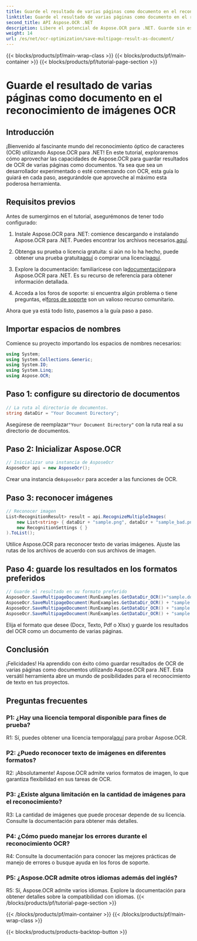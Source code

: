```yaml
---
title: Guarde el resultado de varias páginas como documento en el reconocimiento de imágenes OCR
linktitle: Guarde el resultado de varias páginas como documento en el reconocimiento de imágenes OCR
second_title: API Aspose.OCR .NET
description: Libere el potencial de Aspose.OCR para .NET. Guarde sin esfuerzo los resultados de OCR de varias páginas como documentos con esta guía completa paso a paso.
weight: 14
url: /es/net/ocr-optimization/save-multipage-result-as-document/
---
```


{{< blocks/products/pf/main-wrap-class >}}
{{< blocks/products/pf/main-container >}}
{{< blocks/products/pf/tutorial-page-section >}}

# Guarde el resultado de varias páginas como documento en el reconocimiento de imágenes OCR

## Introducción

¡Bienvenido al fascinante mundo del reconocimiento óptico de caracteres (OCR) utilizando Aspose.OCR para .NET! En este tutorial, exploraremos cómo aprovechar las capacidades de Aspose.OCR para guardar resultados de OCR de varias páginas como documentos. Ya sea que sea un desarrollador experimentado o esté comenzando con OCR, esta guía lo guiará en cada paso, asegurándole que aproveche al máximo esta poderosa herramienta.

## Requisitos previos

Antes de sumergirnos en el tutorial, asegurémonos de tener todo configurado:

1.  Instale Aspose.OCR para .NET: comience descargando e instalando Aspose.OCR para .NET. Puedes encontrar los archivos necesarios.[aquí](https://releases.aspose.com/ocr/net/).

2.  Obtenga su prueba o licencia gratuita: si aún no lo ha hecho, puede obtener una prueba gratuita[aquí](https://releases.aspose.com/) o comprar una licencia[aquí](https://purchase.aspose.com/buy).

3.  Explore la documentación: familiarícese con la[documentación](https://reference.aspose.com/ocr/net/)para Aspose.OCR para .NET. Es su recurso de referencia para obtener información detallada.

4.  Acceda a los foros de soporte: si encuentra algún problema o tiene preguntas, el[foros de soporte](https://forum.aspose.com/c/ocr/16) son un valioso recurso comunitario.

Ahora que ya está todo listo, pasemos a la guía paso a paso.

## Importar espacios de nombres

Comience su proyecto importando los espacios de nombres necesarios:

```csharp
using System;
using System.Collections.Generic;
using System.IO;
using System.Linq;
using Aspose.OCR;
```

## Paso 1: configure su directorio de documentos

```csharp
// La ruta al directorio de documentos.
string dataDir = "Your Document Directory";
```

 Asegúrese de reemplazar`"Your Document Directory"` con la ruta real a su directorio de documentos.

## Paso 2: Inicializar Aspose.OCR

```csharp
// Inicializar una instancia de AsposeOcr
AsposeOcr api = new AsposeOcr();
```

 Crear una instancia de`AsposeOcr` para acceder a las funciones de OCR.

## Paso 3: reconocer imágenes

```csharp
// Reconocer imagen
List<RecognitionResult> result = api.RecognizeMultipleImages(
    new List<string> { dataDir + "sample.png", dataDir + "sample_bad.png" },
    new RecognitionSettings { }
).ToList();
```

Utilice Aspose.OCR para reconocer texto de varias imágenes. Ajuste las rutas de los archivos de acuerdo con sus archivos de imagen.

## Paso 4: guarde los resultados en los formatos preferidos

```csharp
// Guarde el resultado en su formato preferido
AsposeOcr.SaveMultipageDocument(RunExamples.GetDataDir_OCR()+"sample.docx", SaveFormat.Docx, result);
AsposeOcr.SaveMultipageDocument(RunExamples.GetDataDir_OCR() + "sample.txt", SaveFormat.Text, result);
AsposeOcr.SaveMultipageDocument(RunExamples.GetDataDir_OCR() + "sample.pdf", SaveFormat.Pdf, result);
AsposeOcr.SaveMultipageDocument(RunExamples.GetDataDir_OCR() + "sample.xlsx", SaveFormat.Xlsx, result);
```

Elija el formato que desee (Docx, Texto, Pdf o Xlsx) y guarde los resultados del OCR como un documento de varias páginas.

## Conclusión

¡Felicidades! Ha aprendido con éxito cómo guardar resultados de OCR de varias páginas como documentos utilizando Aspose.OCR para .NET. Esta versátil herramienta abre un mundo de posibilidades para el reconocimiento de texto en tus proyectos.

## Preguntas frecuentes

### P1: ¿Hay una licencia temporal disponible para fines de prueba?

 R1: Sí, puedes obtener una licencia temporal[aquí](https://purchase.aspose.com/temporary-license/) para probar Aspose.OCR.

### P2: ¿Puedo reconocer texto de imágenes en diferentes formatos?

R2: ¡Absolutamente! Aspose.OCR admite varios formatos de imagen, lo que garantiza flexibilidad en sus tareas de OCR.

### P3: ¿Existe alguna limitación en la cantidad de imágenes para el reconocimiento?

R3: La cantidad de imágenes que puede procesar depende de su licencia. Consulte la documentación para obtener más detalles.

### P4: ¿Cómo puedo manejar los errores durante el reconocimiento OCR?

R4: Consulte la documentación para conocer las mejores prácticas de manejo de errores o busque ayuda en los foros de soporte.

### P5: ¿Aspose.OCR admite otros idiomas además del inglés?

R5: Sí, Aspose.OCR admite varios idiomas. Explore la documentación para obtener detalles sobre la compatibilidad con idiomas.
{{< /blocks/products/pf/tutorial-page-section >}}

{{< /blocks/products/pf/main-container >}}
{{< /blocks/products/pf/main-wrap-class >}}

{{< blocks/products/products-backtop-button >}}
